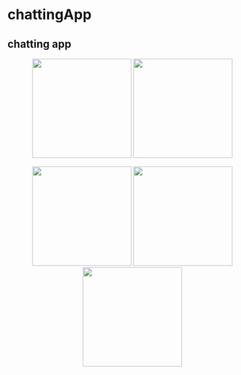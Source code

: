 # chattingApp
chatting app
---------------

<p align="center">
  <img src="https://user-images.githubusercontent.com/109741733/230135821-dc9e2a4d-1ab9-4289-8cf8-bf4e60346e7f.jpg" width="200"/>
  <img src="https://user-images.githubusercontent.com/109741733/229901879-b9355962-145a-4100-bf92-b236aabd6d6a.jpg" width="200" />
</p>

<p align="center">
  <img src="https://user-images.githubusercontent.com/109741733/229901886-e6b3aee3-009f-4eee-9481-0e8b222cb5ce.jpg" width="200"/>
  <img src="https://user-images.githubusercontent.com/109741733/229901891-bc3d6522-1ea3-416b-a000-8f1fb251f818.jpg" width="200"/>
  <img src="https://user-images.githubusercontent.com/109741733/229901893-131d4375-5483-439a-a3a9-eb8c673447bd.jpg" width="200"/>
</p>
